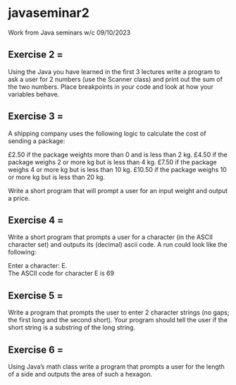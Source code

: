 # javaseminar2
Work from Java seminars w/c 09/10/2023

## **Exercise 2** = 
Using the Java you have learned in the first 3 lectures write a program to ask a user for 2 numbers (use the Scanner class) and print out the sum of the two numbers. Place breakpoints in your code and look at how your variables behave.


## **Exercise 3** = 
A shipping company uses the following logic to calculate the cost of sending a package:

£2.50 if the package weights more than 0 and is less than 2 kg.
£4.50 if the package weighs 2 or more kg but is less than 4 kg.
£7.50 if the package weighs 4 or more kg but is less than 10 kg.
£10.50 if the package weighs 10 or more kg but is less than 20 kg.

Write a short program that will prompt a user for an input weight and output a price.

## **Exercise 4** =
Write a short program that prompts a user for a character (in the ASCII character set) and outputs its (decimal) ascii code. A run could look like the following:

Enter a character: E.                                                 
The ASCII code for character E is 69 

## **Exercise 5** = 
Write a program that prompts the user to enter 2 character strings (no gaps; the first long and the second short).
Your program should tell the user if the short string is a substring of the long string.

## **Exercise 6** = 
Using Java’s math class write a program that prompts a user for the length of a side and outputs the area of such a hexagon.
